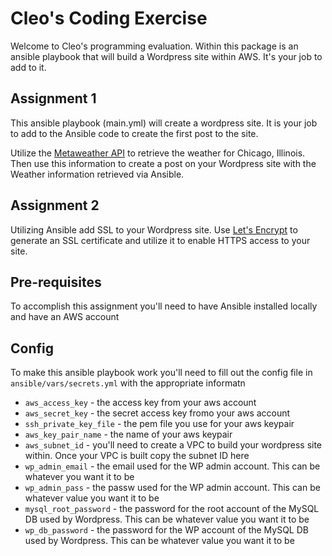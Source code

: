 # Cleo's Coding Exercise

Welcome to Cleo's programming evaluation. Within this package is an ansible playbook that will build a Wordpress site within AWS. It's your job to add to it.

## Assignment 1

This ansible playbook (main.yml) will create a wordpress site. It is your job to add to the Ansible code to create the first post to the site. 

Utilize the [Metaweather API](https://www.metaweather.com/api/) to retrieve the weather for Chicago, Illinois. Then use this information to create a post on your Wordpress site with the Weather information retrieved via Ansible.

## Assignment 2

Utilizing Ansible add SSL to your Wordpress site. Use [Let's Encrypt](https://letsencrypt.org/) to generate an SSL certificate and utilize it to enable HTTPS access to your site.

## Pre-requisites

To accomplish this assignment you'll need to have Ansible installed locally and have an AWS account

## Config

To make this ansible playbook work you'll need to fill out the config file in `ansible/vars/secrets.yml` with the appropriate informatn

* `aws_access_key` - the access key from your aws account
* `aws_secret_key` - the secret access key fromo your aws account
* `ssh_private_key_file` - the pem file you use for your aws keypair
* `aws_key_pair_name` - the name of your aws keypair
* `aws_subnet_id` - you'll need to create a VPC to build your wordpress site within. Once your VPC is built copy the subnet ID here
* `wp_admin_email` - the email used for the WP admin account. This can be whatever you want it to be
* `wp_admin_pass` - the passw used for the WP admin account. This can be whatever value you want it to be
* `mysql_root_password` - the password for the root account of the MySQL DB used by Wordpress. This can be whatever value you want it to be
* `wp_db_password` - the password for the WP account of the MySQL DB used by Wordpress. This can be whatever value you want it to be
